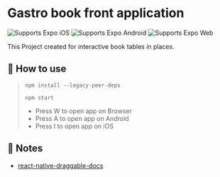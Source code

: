 # Gastro book front application

<p>
  <!-- iOS -->
  <img alt="Supports Expo iOS" longdesc="Supports Expo iOS" src="https://img.shields.io/badge/iOS-4630EB.svg?style=flat-square&logo=APPLE&labelColor=999999&logoColor=fff" />
  <!-- Android -->
  <img alt="Supports Expo Android" longdesc="Supports Expo Android" src="https://img.shields.io/badge/Android-4630EB.svg?style=flat-square&logo=ANDROID&labelColor=A4C639&logoColor=fff" />
  <!-- Web -->
  <img alt="Supports Expo Web" longdesc="Supports Expo Web" src="https://img.shields.io/badge/web-4630EB.svg?style=flat-square&logo=GOOGLE-CHROME&labelColor=4285F4&logoColor=fff" />
</p>

This Project created for interactive book tables in places.

## 🚀 How to use

> `npm install --legacy-peer-deps`
>
> `npm start`
>
> - Press W to open app on Browser
> - Press A to open app on Android
> - Press I to open app on iOS

## 📝 Notes

- [react-native-draggable-docs](https://www.npmjs.com/package/react-native-draggable?activeTab=readme)

